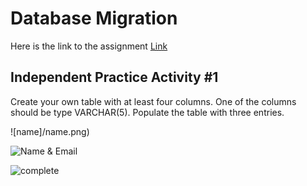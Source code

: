 # Database Migration
Here is the link to the assignment [Link](https://github.com/Techtonica/curriculum/blob/master/databases/database-migrations.md)



## Independent Practice Activity #1
Create your own table with at least four columns. One of the columns should be type VARCHAR(5). Populate the table with three entries.


![name]/name.png) 

![Name & Email](/images/nameEmail.png)  

![complete](/images/complete.png) 

